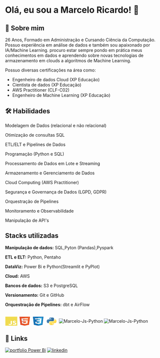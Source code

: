 
# Olá, eu sou a Marcelo Ricardo! 👋


## 🚀 Sobre mim
26 Anos,
Formado em Administração e Cursando Ciência da Computação.
Possuo experiência em análise de dados e também sou apaixonado por IA/Machine Learning. procuro estar sempre pondo em prática
meus conhecimentos em dados e aprendendo sobre novas tecnologias de armazenamento em clouds a algoritmos de Machine Learning.

Possuo diversas certificações na área como:
- Engenheiro de dados Cloud (XP Educação)
- Cientista de dados (XP Educação)
- AWS Practitioner (CLF-C02)
- Engenheiro de Machine Learning (XP Educação)

## 🛠 Habilidades
Modelagem de Dados (relacional e não relacional)

Otimização de consultas SQL

ETL/ELT e Pipelines de Dados

Programação (Python e SQL)

Processamento de Dados em Lote e Streaming

Armazenamento e Gerenciamento de Dados

Cloud Computing (AWS Practitioner)

Segurança e Governança de Dados (LGPD, GDPR)

Orquestração de Pipelines

Monitoramento e Observabilidade

Manipulação de API's
## Stacks utilizadas

**Manipulação de dados:** SQL,Pyton (Pandas),Pyspark

**ETL e ELT:** Python, Pentaho

**DataViz:** Power Bi e Python(Streamlit e PyPlot)

**Cloud:** AWS 

**Bancos de dados:** S3 e PostgreSQL

**Versionamento:** Git e GitHub

**Orquestração de Pipelines:** dbt e AirFlow

<div style="display: inline_block"><br>
  <img align="center" alt="Marcelo-Js" height="30" width="40" src="https://raw.githubusercontent.com/devicons/devicon/master/icons/javascript/javascript-plain.svg">
  <img align="center" alt="Marcelo-Js-HTML" height="30" width="40" src="https://raw.githubusercontent.com/devicons/devicon/master/icons/html5/html5-original.svg">
  <img align="center" alt="Marcelo-Js-CSS" height="30" width="40" src="https://raw.githubusercontent.com/devicons/devicon/master/icons/css3/css3-original.svg">
  <img align="center" alt="Marcelo-Js-Python" height="30" width="40" src="https://raw.githubusercontent.com/devicons/devicon/master/icons/python/python-original.svg">
  <img align="center" alt="Marcelo-Js-Python" height="30" width="40" src="https://cdn.jsdelivr.net/gh/devicons/devicon@latest/icons/amazonwebservices/amazonwebservices-original-wordmark.svg">
  <img align="center" alt="Marcelo-Js-Python" height="30" width="40" src="https://cdn.jsdelivr.net/gh/devicons/devicon@latest/icons/azuresqldatabase/azuresqldatabase-original.svg">
</div>




## 🔗 Links
[![portfolio Power Bi](https://img.shields.io/badge/my_portfolio-000?style=for-the-badge&logo=ko-fi&logoColor=white)](https://sites.google.com/view/projetodata/p%C3%A1gina-inicial)
[![linkedin](https://img.shields.io/badge/linkedin-0A66C2?style=for-the-badge&logo=linkedin&logoColor=white)](https://www.linkedin.com/in/marcelo-ricardo-b727872b1/)


